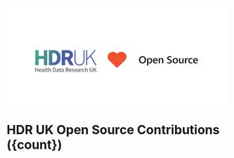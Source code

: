 <p align="center">
  <img src="images/HDRUK_LOVE_OPEN_SOURCE.png">
</p>

# HDR UK Open Source Contributions ({count})

